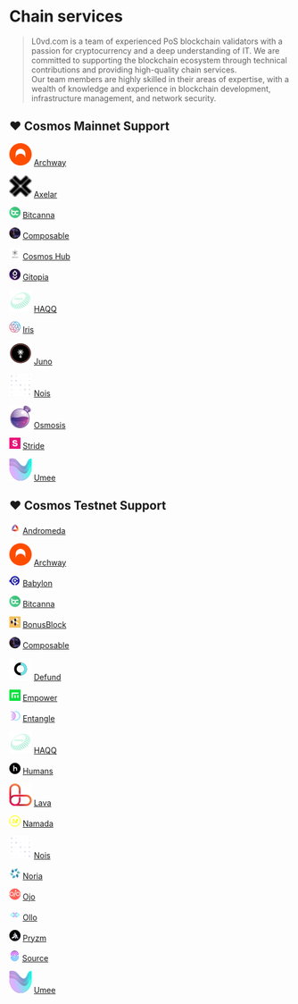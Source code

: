 # Chain services

> L0vd.com is a team of experienced PoS blockchain validators with a passion for cryptocurrency and a deep understanding of IT. We are committed to supporting the blockchain ecosystem through technical contributions and providing high-quality chain services.\
> Our team members are highly skilled in their areas of expertise, with a wealth of knowledge and experience in blockchain development, infrastructure management, and network security.



## :heart: Cosmos Mainnet Support

<img src="https://raw.githubusercontent.com/L0vd/image-content/main/gitbook-logos/archway.svg" alt="" data-size="line"> [Archway](mainnets/archway/)

<img src="https://raw.githubusercontent.com/L0vd/image-content/main/gitbook-logos/axelar.svg" alt="" data-size="line"> [Axelar](mainnets/axelar/)

<img src="https://raw.githubusercontent.com/L0vd/image-content/main/gitbook-logos/bitcanna.png" alt="" data-size="line"> [Bitcanna](mainnets/bitcanna/)

<img src="https://raw.githubusercontent.com/L0vd/image-content/main/gitbook-logos/composable.png" alt="" data-size="line"> [Composable](mainnets/composable/)

<img src="https://raw.githubusercontent.com/L0vd/image-content/main/gitbook-logos/cosmos.png" alt="" data-size="line"> [Cosmos Hub](mainnets/cosmoshub/)

<img src="https://raw.githubusercontent.com/L0vd/image-content/main/gitbook-logos/gitopia.png" alt="" data-size="line"> [Gitopia](mainnets/gitopia/)

<img src="https://raw.githubusercontent.com/L0vd/image-content/main/gitbook-logos/haqq.svg" alt="" data-size="line"> [HAQQ](mainnets/haqq/)

<img src="https://raw.githubusercontent.com/L0vd/image-content/main/gitbook-logos/iris.png" alt="" data-size="line"> [Iris](mainnets/iris/)

<img src="https://raw.githubusercontent.com/L0vd/image-content/main/gitbook-logos/juno.svg" alt="" data-size="line"> [Juno](mainnets/juno/)

<img src="https://raw.githubusercontent.com/L0vd/image-content/main/gitbook-logos/nois.svg" alt="" data-size="line"> [Nois](mainnets/nois/)

<img src="https://raw.githubusercontent.com/L0vd/image-content/main/gitbook-logos/osmosis.svg" alt="" data-size="line"> [Osmosis](mainnets/osmosis/)

<img src="https://raw.githubusercontent.com/L0vd/image-content/main/gitbook-logos/stride.png" alt="" data-size="line"> [Stride](mainnets/stride/)

<img src="https://raw.githubusercontent.com/L0vd/image-content/main/gitbook-logos/umee.svg" alt="" data-size="line"> [Umee](mainnets/umee/)

## :heart: Cosmos Testnet Support

<img src="https://raw.githubusercontent.com/L0vd/image-content/main/gitbook-logos/andromeda.png" alt="" data-size="line"> [Andromeda](testnets/andromeda/)

<img src="https://raw.githubusercontent.com/L0vd/image-content/main/gitbook-logos/archway.svg" alt="" data-size="line"> [Archway](testnets/archway/)

<img src="https://raw.githubusercontent.com/L0vd/image-content/main/gitbook-logos/babylon.png" alt="" data-size="line"> [Babylon](testnets/babylon/)

<img src="https://raw.githubusercontent.com/L0vd/image-content/main/gitbook-logos/bitcanna.png" alt="" data-size="line"> [Bitcanna](mainnets/bitcanna/)

<img src="https://raw.githubusercontent.com/L0vd/image-content/main/gitbook-logos/bonusblock.jpg" alt="" data-size="line"> [BonusBlock](testnets/bonusblock/)

<img src="https://raw.githubusercontent.com/L0vd/image-content/main/gitbook-logos/composable.png" alt="" data-size="line"> [Composable](testnets/composable/)

<img src="https://raw.githubusercontent.com/L0vd/image-content/main/gitbook-logos/defund.svg" alt="" data-size="line"> [Defund](testnets/defund/)

<img src="https://raw.githubusercontent.com/L0vd/image-content/main/gitbook-logos/empower.png" alt="" data-size="line"> [Empower](testnets/empower/)

<img src="https://raw.githubusercontent.com/L0vd/image-content/main/gitbook-logos/entangle.png" alt="" data-size="line"> [Entangle](testnets/entangle/)

<img src="https://raw.githubusercontent.com/L0vd/image-content/main/gitbook-logos/haqq.svg" alt="" data-size="line"> [HAQQ](testnets/haqq/)

<img src="https://raw.githubusercontent.com/L0vd/image-content/main/gitbook-logos/humans.png" alt="" data-size="line"> [Humans](testnets/humans/)

<img src="https://raw.githubusercontent.com/L0vd/image-content/main/gitbook-logos/lava.svg" alt="" data-size="line"> [Lava](testnets/lava/)

<img src="https://raw.githubusercontent.com/L0vd/image-content/main/gitbook-logos/namada.png" alt="" width="20" height="20" data-size="line"> [Namada](testnets/namada/)

<img src="https://raw.githubusercontent.com/L0vd/image-content/main/gitbook-logos/nois.svg" alt="" data-size="line"> [Nois](testnets/nois/)

<img src="https://raw.githubusercontent.com/L0vd/image-content/main/gitbook-logos/noria.png" alt="" data-size="line"> [Noria](testnets/noria/)

<img src="https://raw.githubusercontent.com/L0vd/image-content/main/gitbook-logos/ojo.png" alt="" data-size="line"> [Ojo](testnets/ojo/)

<img src="https://raw.githubusercontent.com/L0vd/image-content/main/gitbook-logos/ollo.png" alt="" data-size="line"> [Ollo](testnets/ollo/)

<img src="https://raw.githubusercontent.com/L0vd/image-content/main/gitbook-logos/pryzm.png" alt="" width="20" height="20" data-size="line"> [Pryzm](testnets/pryzm/)

<img src="https://raw.githubusercontent.com/L0vd/image-content/main/gitbook-logos/source.png" alt="" data-size="line"> [Source](testnets/source/)

<img src="https://raw.githubusercontent.com/L0vd/image-content/main/gitbook-logos/umee.svg" alt="" data-size="line"> [Umee](testnets/umee/)
